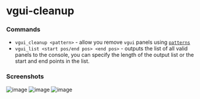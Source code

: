# vgui-cleanup

### Commands
- `vgui_cleanup <pattern>` - allow you remove `vgui` panels using [`patterns`](https://wiki.facepunch.com/gmod/Patterns)
- `vgui_list <start pos/end pos> <end pos>` - outputs the list of all valid panels to the console, you can specify the length of the output list or the start and end points in the list.

### Screenshots
![image](https://user-images.githubusercontent.com/44779902/166103527-f07a0e5a-71e4-47a7-8056-6ff0d9ab7ddc.png)
![image](https://user-images.githubusercontent.com/44779902/166103530-6b9c3597-b9c3-470c-bd32-8069d568d3ea.png)
![image](https://user-images.githubusercontent.com/44779902/166103544-44b04795-d57f-4efc-b5ce-16499da5d145.png)
